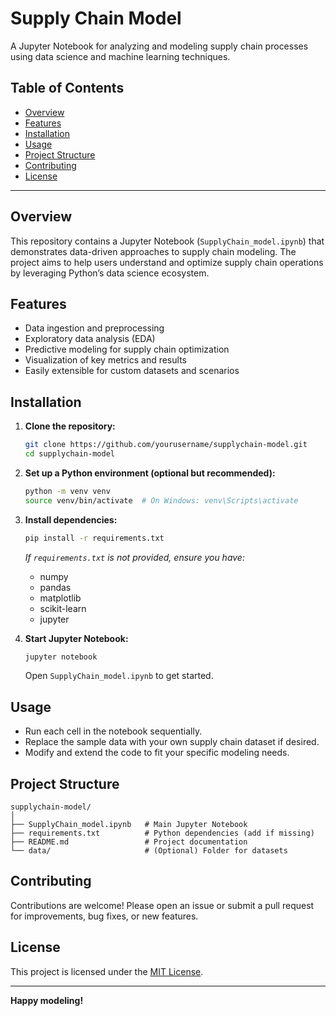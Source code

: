 
# Supply Chain Model

A Jupyter Notebook for analyzing and modeling supply chain processes using data science and machine learning techniques.

## Table of Contents

- [Overview](#overview)
- [Features](#features)
- [Installation](#installation)
- [Usage](#usage)
- [Project Structure](#project-structure)
- [Contributing](#contributing)
- [License](#license)

---

## Overview

This repository contains a Jupyter Notebook (`SupplyChain_model.ipynb`) that demonstrates data-driven approaches to supply chain modeling. The project aims to help users understand and optimize supply chain operations by leveraging Python’s data science ecosystem.

## Features

- Data ingestion and preprocessing
- Exploratory data analysis (EDA)
- Predictive modeling for supply chain optimization
- Visualization of key metrics and results
- Easily extensible for custom datasets and scenarios

## Installation

1. **Clone the repository:**
   ```bash
   git clone https://github.com/yourusername/supplychain-model.git
   cd supplychain-model
   ```

2. **Set up a Python environment (optional but recommended):**
   ```bash
   python -m venv venv
   source venv/bin/activate  # On Windows: venv\Scripts\activate
   ```

3. **Install dependencies:**
   ```bash
   pip install -r requirements.txt
   ```
   *If `requirements.txt` is not provided, ensure you have:*
   - numpy
   - pandas
   - matplotlib
   - scikit-learn
   - jupyter

4. **Start Jupyter Notebook:**
   ```bash
   jupyter notebook
   ```
   Open `SupplyChain_model.ipynb` to get started.

## Usage

- Run each cell in the notebook sequentially.
- Replace the sample data with your own supply chain dataset if desired.
- Modify and extend the code to fit your specific modeling needs.

## Project Structure

```
supplychain-model/
│
├── SupplyChain_model.ipynb   # Main Jupyter Notebook
├── requirements.txt          # Python dependencies (add if missing)
├── README.md                 # Project documentation
└── data/                     # (Optional) Folder for datasets
```

## Contributing

Contributions are welcome! Please open an issue or submit a pull request for improvements, bug fixes, or new features.

## License

This project is licensed under the [MIT License](LICENSE).

---

**Happy modeling!**

